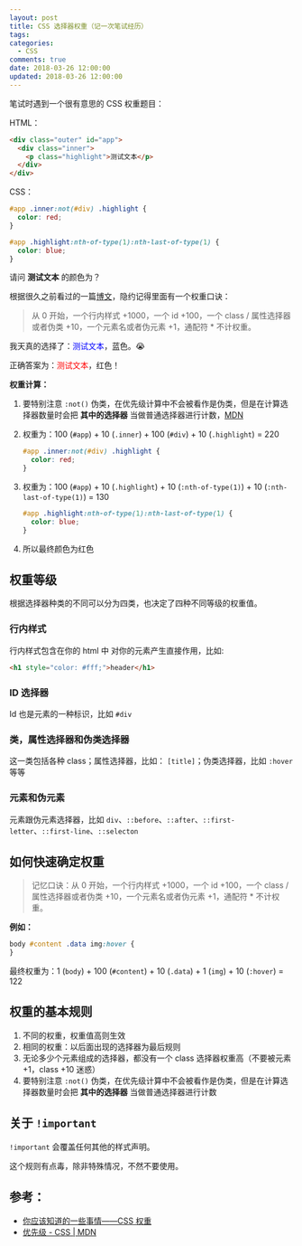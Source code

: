 ```yaml
---
layout: post
title: CSS 选择器权重（记一次笔试经历）
tags:
categories:
  - CSS
comments: true
date: 2018-03-26 12:00:00
updated: 2018-03-26 12:00:00
---
```


笔试时遇到一个很有意思的 CSS 权重题目：

HTML：

```html
<div class="outer" id="app">
  <div class="inner">
    <p class="highlight">测试文本</p>
  </div>
</div>
```

CSS：

```css
#app .inner:not(#div) .highlight {
  color: red;
}

#app .highlight:nth-of-type(1):nth-last-of-type(1) {
  color: blue;
}
```

请问 **测试文本** 的颜色为？

根据很久之前看过的一篇[博文](https://www.w3cplus.com/css/css-specificity-things-you-should-know.html)，隐约记得里面有一个权重口诀：

> 从 0 开始，一个行内样式 +1000，一个 id +100，一个 class / 属性选择器或者伪类 +10，一个元素名或者伪元素 +1，通配符 \* 不计权重。

我天真的选择了：<span style="color: blue;">测试文本</span>，蓝色。😭

<!-- more -->

正确答案为：<span style="color: red;">测试文本</span>，红色！

**权重计算：**

1.  要特别注意 `:not()` 伪类，在优先级计算中不会被看作是伪类，但是在计算选择器数量时会把 **其中的选择器** 当做普通选择器进行计数，[MDN](https://developer.mozilla.org/zh-CN/docs/Web/CSS/Specificity)

2.  权重为：100 (`#app`) + 10 (`.inner`) + 100 (`#div`) + 10 (`.highlight`) = 220
    ```css
    #app .inner:not(#div) .highlight {
      color: red;
    }
    ```
3.  权重为：100 (`#app`) + 10 (`.highlight`) + 10 (`:nth-of-type(1)`) + 10 (`:nth-last-of-type(1)`) = 130
    ```css
    #app .highlight:nth-of-type(1):nth-last-of-type(1) {
      color: blue;
    }
    ```
4.  所以最终颜色为红色

## 权重等级

根据选择器种类的不同可以分为四类，也决定了四种不同等级的权重值。

### 行内样式

行内样式包含在你的 html 中 对你的元素产生直接作用，比如:

```html
<h1 style="color: #fff;">header</h1>
```

### ID 选择器

Id 也是元素的一种标识，比如 `#div`

### 类，属性选择器和伪类选择器

这一类包括各种 class；属性选择器，比如： `[title]`；伪类选择器，比如 `:hover` 等等

### 元素和伪元素

元素跟伪元素选择器，比如 `div`、`::before`、`::after`、`::first-letter`、`::first-line`、`::selecton`

## 如何快速确定权重

> 记忆口诀：从 0 开始，一个行内样式 +1000，一个 id +100，一个 class / 属性选择器或者伪类 +10，一个元素名或者伪元素 +1，通配符 \* 不计权重。

**例如：**

```css
body #content .data img:hover {
}
```

最终权重为：1 (`body`) + 100 (`#content`) + 10 (`.data`) + 1 (`img`) + 10 (`:hover`) = 122

## 权重的基本规则

1.  不同的权重，权重值高则生效
2.  相同的权重：以后面出现的选择器为最后规则
3.  无论多少个元素组成的选择器，都没有一个 class 选择器权重高（不要被元素 +1，class +10 迷惑）
4.  要特别注意 `:not()` 伪类，在优先级计算中不会被看作是伪类，但是在计算选择器数量时会把 **其中的选择器** 当做普通选择器进行计数

## 关于 `!important`

`!important` 会覆盖任何其他的样式声明。

这个规则有点毒，除非特殊情况，不然不要使用。

## 参考：

* [你应该知道的一些事情——CSS 权重](https://www.w3cplus.com/css/css-specificity-things-you-should-know.html)
* [优先级 - CSS | MDN](https://developer.mozilla.org/zh-CN/docs/Web/CSS/Specificity)

